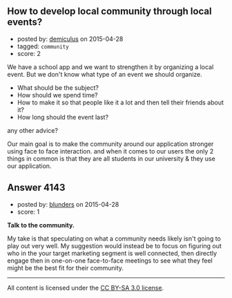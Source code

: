 ## How to develop local community through local events?

- posted by: [demiculus](https://stackexchange.com/users/5264485/demiculus) on 2015-04-28
- tagged: `community`
- score: 2

We have a school app and we want to strengthen it by organizing a local event.
But we don't know what type of an event we should organize.

- What should be the subject? 
- How should we spend time? 
- How to make it so that people like it a lot and then tell their friends about it?
- How long should the event last?

any other advice?

Our main goal is to make the community around our application stronger using face to face interaction.
and when it comes to our users the only 2 things in common is that they are all students in our university & they use our application.


## Answer 4143

- posted by: [blunders](https://stackexchange.com/users/216182/blunders) on 2015-04-28
- score: 1

**Talk to the community.**

My take is that speculating on what a community needs likely isn't going to play out very well. My suggestion would instead be to focus on figuring out who in the your target marketing segment is well connected, then directly engage then in one-on-one face-to-face meetings to see what they feel might be the best fit for their community.



---

All content is licensed under the [CC BY-SA 3.0 license](https://creativecommons.org/licenses/by-sa/3.0/).
